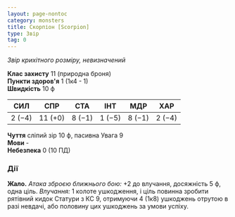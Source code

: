 ```yaml
---
layout: page-nontoc
category: monsters
title: Скорпіон [Scorpion]
type: Звір
tag: 0
---
```


_Звір крихітного розміру, невизначений_

**Клас захисту** 11 (природна броня)    
**Пункти здоров'я** 1 (1к4 - 1)    
**Швидкість** 10 ф

| СИЛ    | СПР     | СТА    | ІНТ    | МДР    | ХАР    |
| ------ | ------- | ------ | ------ | ------ | ------ |
| 2 (−4) | 11 (+0) | 8 (−1) | 1 (−5) | 8 (−1) | 2 (−4) |

**Чуття** сліпий зір 10 ф, пасивна Увага 9    
**Мови** -    
**Небезпека** 0 (10 ПД)

### Дії
**Жало.** _Атака зброєю ближнього бою:_ +2 до влучання, досяжність 5 ф, одна ціль. _Влучання:_ 1 колоте ушкодження, і ціль повинна зробити рятівний кидок Статури з КС 9, отримуючи 4 (1к8) ушкоджень отрутою в разі невдачі, або половину цих ушкоджень за умови успіху. 

